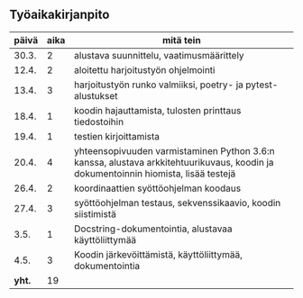 ## Työaikakirjanpito

päivä | aika | mitä tein
------|------|------------
30.3.| 2 | alustava suunnittelu, vaatimusmäärittely
12.4.| 2 | aloitettu harjoitustyön ohjelmointi
13.4.| 3 | harjoitustyön runko valmiiksi, poetry- ja pytest-alustukset
18.4.| 1 | koodin hajauttamista, tulosten printtaus tiedostoihin
19.4.| 1 | testien kirjoittamista
20.4.| 4 | yhteensopivuuden varmistaminen Python 3.6:n kanssa, alustava arkkitehtuurikuvaus, koodin ja dokumentoinnin hiomista, lisää testejä
26.4.| 2 | koordinaattien syöttöohjelman koodaus
27.4.| 3 | syöttöohjelman testaus, sekvenssikaavio, koodin siistimistä
3.5. | 1 | Docstring-dokumentointia, alustavaa käyttöliittymää
4.5. | 3 | Koodin järkevöittämistä, käyttöliittymää, dokumentointia
**yht.** | 19 |
